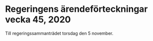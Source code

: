 # Regeringens ärendeförteckningar vecka 45, 2020

Till regeringssammanträdet torsdag den 5 november.
